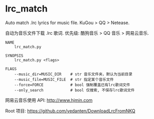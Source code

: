 # lrc_match
Auto match .lrc lyrics for music file. KuGou > QQ > Netease.

自动为音乐文件下载 .lrc 歌词. 优先级: 酷狗音乐 > QQ 音乐 > 网易云音乐.

```shell
NAME
    lrc_match.py

SYNOPSIS
    lrc_match.py <flags>

FLAGS
    --music_dir=MUSIC_DIR    # str 音乐文件夹，默认为当前目录
    --music_file=MUSIC_FILE  # str 指定某个音乐文件
    --force=FORCE            # bool 强制覆盖已有lrc歌词文件
    --only_search            # bool 仅搜索, 不保存lrc歌词文件
```

网易云音乐使用 API: http://www.hjmin.com

Root 项目: https://github.com/yedanten/DownloadLrcFromNKQ
